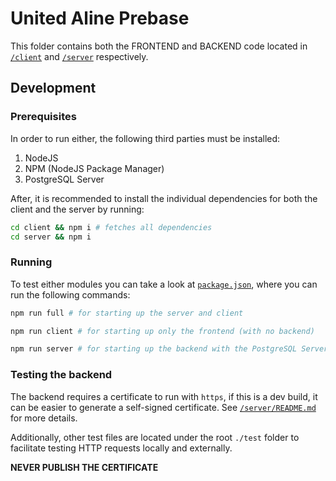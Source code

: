# United Aline Prebase

This folder contains both the FRONTEND and BACKEND code located in [`/client`](./client/) and [`/server`](./server/) respectively.

## Development

### Prerequisites

In order to run either, the following third parties must be installed:

1. NodeJS
2. NPM (NodeJS Package Manager)
3. PostgreSQL Server

After, it is recommended to install the individual dependencies for both the client and the server by running:

```bash
cd client && npm i # fetches all dependencies
cd server && npm i
```

### Running

To test either modules you can take a look at [`package.json`](./package.json), where you can run the following commands:

```bash
npm run full # for starting up the server and client

npm run client # for starting up only the frontend (with no backend)

npm run server # for starting up the backend with the PostgreSQL Server
```

### Testing the backend

The backend requires a certificate to run with `https`, if this is a dev build, it can be easier to generate a self-signed certificate. See [`/server/README.md`](./server/README.md) for more details.

Additionally, other test files are located under the root `./test` folder to facilitate testing HTTP requests locally and externally.

**NEVER PUBLISH THE CERTIFICATE**
